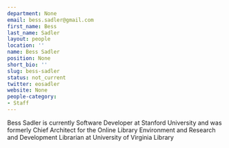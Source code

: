 ```yaml
---
department: None
email: bess.sadler@gmail.com
first_name: Bess
last_name: Sadler
layout: people
location: ''
name: Bess Sadler
position: None
short_bio: ''
slug: bess-sadler
status: not_current
twitter: eosadler
website: None
people-category:
- Staff
---
```


Bess Sadler is currently Software Developer at Stanford University and was formerly Chief Architect for the Online Library Environment and Research and Development Librarian at University of Virginia Library
